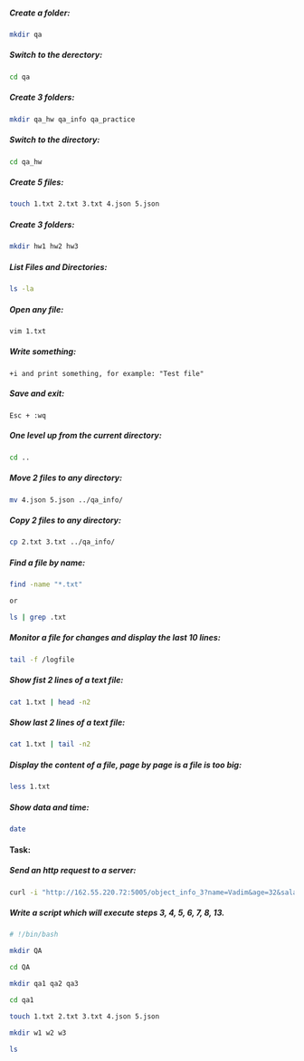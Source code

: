 ##### Create a folder:
```bash
mkdir qa
```
##### Switch to the derectory:
```bash
cd qa
```
##### Create 3 folders:
```bash
mkdir qa_hw qa_info qa_practice
```
##### Switch to the directory:
```bash
cd qa_hw
```
##### Create 5 files:
```bash
touch 1.txt 2.txt 3.txt 4.json 5.json
```
##### Create 3 folders:
```bash
mkdir hw1 hw2 hw3
```
##### List Files and Directories:
```bash
ls -la
```
##### Open any file:
```bash
vim 1.txt
```
##### Write something:
```
+i and print something, for example: "Test file"
```
##### Save and exit:
```
Esc + :wq
```
##### One level up from the current directory:
```bash
cd ..
```
##### Move 2 files to any directory:
```bash
mv 4.json 5.json ../qa_info/
```
##### Copy 2 files to any directory:
```bash
cp 2.txt 3.txt ../qa_info/
```
##### Find a file by name:
```bash
find -name "*.txt"

or

ls | grep .txt
```
##### Monitor a file for changes and display the last 10 lines:
```bash
tail -f /logfile
```
##### Show fist 2 lines of a text file:
```bash
cat 1.txt | head -n2
```
##### Show last 2 lines of a text file:
```bash
cat 1.txt | tail -n2
```
##### Display the content of a file, page by page is a file is too big:
```bash
less 1.txt
```
##### Show data and time:
```bash
date
```
#### Task:

##### Send an http request to a server:
```bash
curl -i "http://162.55.220.72:5005/object_info_3?name=Vadim&age=32&salary=1000"
```
##### Write a script which will execute steps 3, 4, 5, 6, 7, 8, 13.

~~~bash
# !/bin/bash

mkdir QA

cd QA

mkdir qa1 qa2 qa3

cd qa1

touch 1.txt 2.txt 3.txt 4.json 5.json

mkdir w1 w2 w3

ls
~~~
